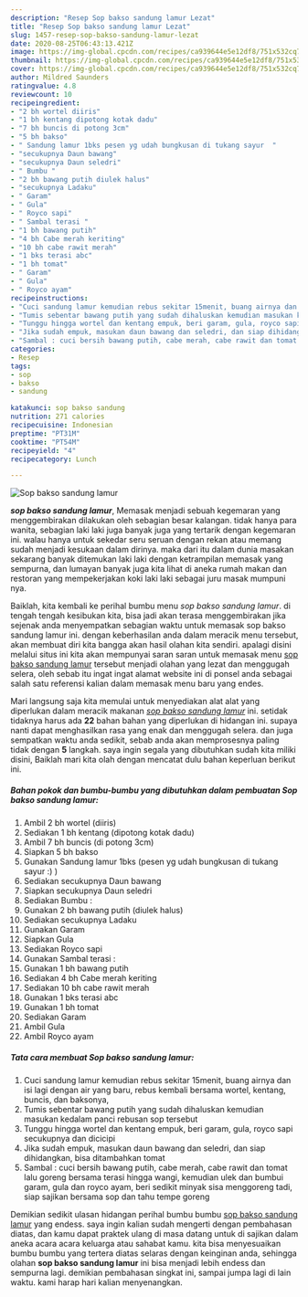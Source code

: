 ```yaml
---
description: "Resep Sop bakso sandung lamur Lezat"
title: "Resep Sop bakso sandung lamur Lezat"
slug: 1457-resep-sop-bakso-sandung-lamur-lezat
date: 2020-08-25T06:43:13.421Z
image: https://img-global.cpcdn.com/recipes/ca939644e5e12df8/751x532cq70/sop-bakso-sandung-lamur-foto-resep-utama.jpg
thumbnail: https://img-global.cpcdn.com/recipes/ca939644e5e12df8/751x532cq70/sop-bakso-sandung-lamur-foto-resep-utama.jpg
cover: https://img-global.cpcdn.com/recipes/ca939644e5e12df8/751x532cq70/sop-bakso-sandung-lamur-foto-resep-utama.jpg
author: Mildred Saunders
ratingvalue: 4.8
reviewcount: 10
recipeingredient:
- "2 bh wortel diiris"
- "1 bh kentang dipotong kotak dadu"
- "7 bh buncis di potong 3cm"
- "5 bh bakso"
- " Sandung lamur 1bks pesen yg udah bungkusan di tukang sayur  "
- "secukupnya Daun bawang"
- "secukupnya Daun seledri"
- " Bumbu "
- "2 bh bawang putih diulek halus"
- "secukupnya Ladaku"
- " Garam"
- " Gula"
- " Royco sapi"
- " Sambal terasi "
- "1 bh bawang putih"
- "4 bh Cabe merah keriting"
- "10 bh cabe rawit merah"
- "1 bks terasi abc"
- "1 bh tomat"
- " Garam"
- " Gula"
- " Royco ayam"
recipeinstructions:
- "Cuci sandung lamur kemudian rebus sekitar 15menit, buang airnya dan isi lagi dengan air yang baru, rebus kembali bersama wortel, kentang, buncis, dan baksonya,"
- "Tumis sebentar bawang putih yang sudah dihaluskan kemudian masukan kedalam panci rebusan sop tersebut"
- "Tunggu hingga wortel dan kentang empuk, beri garam, gula, royco sapi secukupnya dan dicicipi"
- "Jika sudah empuk, masukan daun bawang dan seledri, dan siap dihidangkan, bisa ditambahkan tomat"
- "Sambal : cuci bersih bawang putih, cabe merah, cabe rawit dan tomat lalu goreng bersama terasi hingga wangi, kemudian ulek dan bumbui garam, gula dan royco ayam, beri sedikit minyak sisa menggoreng tadi, siap sajikan bersama sop dan tahu tempe goreng"
categories:
- Resep
tags:
- sop
- bakso
- sandung

katakunci: sop bakso sandung 
nutrition: 271 calories
recipecuisine: Indonesian
preptime: "PT31M"
cooktime: "PT54M"
recipeyield: "4"
recipecategory: Lunch

---
```



![Sop bakso sandung lamur](https://img-global.cpcdn.com/recipes/ca939644e5e12df8/751x532cq70/sop-bakso-sandung-lamur-foto-resep-utama.jpg)

<b><i>sop bakso sandung lamur</i></b>, Memasak menjadi sebuah kegemaran yang menggembirakan dilakukan oleh sebagian besar kalangan. tidak hanya para wanita, sebagian laki laki juga banyak juga yang tertarik dengan kegemaran ini. walau hanya untuk sekedar seru seruan dengan rekan atau memang sudah menjadi kesukaan dalam dirinya. maka dari itu dalam dunia masakan sekarang banyak ditemukan laki laki dengan ketrampilan memasak yang sempurna, dan lumayan banyak juga kita lihat di aneka rumah makan dan restoran yang mempekerjakan koki laki laki sebagai juru masak mumpuni nya.



Baiklah, kita kembali ke perihal bumbu menu <i>sop bakso sandung lamur</i>. di tengah tengah kesibukan kita, bisa jadi akan terasa menggembirakan jika sejenak anda menyempatkan sebagian waktu untuk memasak sop bakso sandung lamur ini. dengan keberhasilan anda dalam meracik menu tersebut, akan membuat diri kita bangga akan hasil olahan kita sendiri. apalagi disini melalui situs ini kita akan mempunyai saran saran untuk memasak menu <u>sop bakso sandung lamur</u> tersebut menjadi olahan yang lezat dan menggugah selera, oleh sebab itu ingat ingat alamat website ini di ponsel anda sebagai salah satu referensi kalian dalam memasak menu baru yang endes.


Mari langsung saja kita memulai untuk menyediakan alat alat yang diperlukan dalam meracik makanan <u><i>sop bakso sandung lamur</i></u> ini. setidak tidaknya harus ada <b>22</b> bahan bahan yang diperlukan di hidangan ini. supaya nanti dapat menghasilkan rasa yang enak dan menggugah selera. dan juga sempatkan waktu anda sedikit, sebab anda akan memprosesnya paling tidak dengan <b>5</b> langkah. saya ingin segala yang dibutuhkan sudah kita miliki disini, Baiklah mari kita olah dengan mencatat dulu bahan keperluan berikut ini.

<!--inarticleads1-->

##### Bahan pokok dan bumbu-bumbu yang dibutuhkan dalam pembuatan Sop bakso sandung lamur:

1. Ambil 2 bh wortel (diiris)
1. Sediakan 1 bh kentang (dipotong kotak dadu)
1. Ambil 7 bh buncis (di potong 3cm)
1. Siapkan 5 bh bakso
1. Gunakan  Sandung lamur 1bks (pesen yg udah bungkusan di tukang sayur :) )
1. Sediakan secukupnya Daun bawang
1. Siapkan secukupnya Daun seledri
1. Sediakan  Bumbu :
1. Gunakan 2 bh bawang putih (diulek halus)
1. Sediakan secukupnya Ladaku
1. Gunakan  Garam
1. Siapkan  Gula
1. Sediakan  Royco sapi
1. Gunakan  Sambal terasi :
1. Gunakan 1 bh bawang putih
1. Sediakan 4 bh Cabe merah keriting
1. Sediakan 10 bh cabe rawit merah
1. Gunakan 1 bks terasi abc
1. Gunakan 1 bh tomat
1. Sediakan  Garam
1. Ambil  Gula
1. Ambil  Royco ayam




<!--inarticleads2-->

##### Tata cara membuat Sop bakso sandung lamur:

1. Cuci sandung lamur kemudian rebus sekitar 15menit, buang airnya dan isi lagi dengan air yang baru, rebus kembali bersama wortel, kentang, buncis, dan baksonya,
1. Tumis sebentar bawang putih yang sudah dihaluskan kemudian masukan kedalam panci rebusan sop tersebut
1. Tunggu hingga wortel dan kentang empuk, beri garam, gula, royco sapi secukupnya dan dicicipi
1. Jika sudah empuk, masukan daun bawang dan seledri, dan siap dihidangkan, bisa ditambahkan tomat
1. Sambal : cuci bersih bawang putih, cabe merah, cabe rawit dan tomat lalu goreng bersama terasi hingga wangi, kemudian ulek dan bumbui garam, gula dan royco ayam, beri sedikit minyak sisa menggoreng tadi, siap sajikan bersama sop dan tahu tempe goreng




Demikian sedikit ulasan hidangan perihal bumbu bumbu <u>sop bakso sandung lamur</u> yang endess. saya ingin kalian sudah mengerti dengan pembahasan diatas, dan kamu dapat praktek ulang di masa datang untuk di sajikan dalam aneka acara acara keluarga atau sahabat kamu. kita bisa menyesuaikan bumbu bumbu yang tertera diatas selaras dengan keinginan anda, sehingga olahan <b>sop bakso sandung lamur</b> ini bisa menjadi lebih endess dan sempurna lagi. demikian pembahasan singkat ini, sampai jumpa lagi di lain waktu. kami harap hari kalian menyenangkan.
